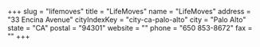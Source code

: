 +++
slug = "lifemoves"
title = "LifeMoves"
name = "LifeMoves"
address = "33 Encina Avenue"
cityIndexKey = "city-ca-palo-alto"
city = "Palo Alto"
state = "CA"
postal = "94301"
website = ""
phone = "650 853-8672"
fax = ""
+++
